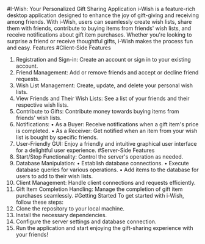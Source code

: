 #I-Wish: Your Personalized Gift Sharing Application
i-Wish is a feature-rich desktop application designed to enhance the joy of gift-giving and receiving among friends. With i-Wish, users can seamlessly create wish lists, share them with friends, contribute to buying items from friends' wish lists, and receive notifications about gift item purchases. Whether you're looking to surprise a friend or receive thoughtful gifts, i-Wish makes the process fun and easy.
Features
#Client-Side Features
1.	Registration and Sign-in: Create an account or sign in to your existing account.
2.	Friend Management: Add or remove friends and accept or decline friend requests.
3.	Wish List Management: Create, update, and delete your personal wish lists.
4.	View Friends and Their Wish Lists: See a list of your friends and their respective wish lists.
5.	Contribute to Gifts: Contribute money towards buying items from friends' wish lists.
6.	Notifications:
•	As a Buyer: Receive notifications when a gift item's price is completed.
•	As a Receiver: Get notified when an item from your wish list is bought by specific friends.
7.	User-Friendly GUI: Enjoy a friendly and intuitive graphical user interface for a delightful user experience.
#Server-Side Features
1.	Start/Stop Functionality: Control the server's operation as needed.
2.	Database Manipulation:
•	Establish database connections.
•	Execute database queries for various operations.
•	Add items to the database for users to add to their wish lists.
3.	Client Management: Handle client connections and requests efficiently.
4.	Gift Item Completion Handling: Manage the completion of gift item purchases seamlessly.
#Getting Started
To get started with i-Wish, follow these steps:
1.	Clone the repository to your local machine.
2.	Install the necessary dependencies.
3.	Configure the server settings and database connection.
4.	Run the application and start enjoying the gift-sharing experience with your friends!

